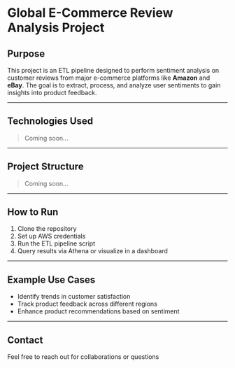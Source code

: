 # Global E-Commerce Review Analysis Project

## Purpose  
This project is an ETL pipeline designed to perform sentiment analysis on customer reviews from major e-commerce platforms like **Amazon** and **eBay**. The goal is to extract, process, and analyze user sentiments to gain insights into product feedback.

---

## Technologies Used  
> Coming soon...
---

## Project Structure  
> Coming soon...

---

## How to Run  
1. Clone the repository  
2. Set up AWS credentials  
3. Run the ETL pipeline script  
4. Query results via Athena or visualize in a dashboard

---

## Example Use Cases  
- Identify trends in customer satisfaction  
- Track product feedback across different regions  
- Enhance product recommendations based on sentiment

---

##  Contact  
Feel free to reach out for collaborations or questions


